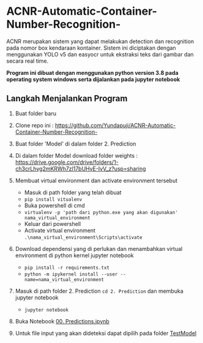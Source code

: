 # ACNR-Automatic-Container-Number-Recognition-
ACNR merupakan sistem yang dapat melakukan detection dan recognition pada nomor box kendaraan kontainer. Sistem ini diciptakan dengan menggunakan YOLO v5 dan easyocr untuk ekstraksi teks dari gambar dan secara real time. 

**Program ini dibuat dengan menggunakan python version 3.8 pada operating system windows serta dijalankan pada jupyter notebook**

## Langkah Menjalankan Program
1. Buat folder baru

2. Clone repo ini : https://github.com/Yundapuji/ACNR-Automatic-Container-Number-Recognition-

3. Buat folder 'Model' di dalam folder 2. Prediction

4. Di dalam folder Model download folder weights : https://drive.google.com/drive/folders/1-ch3crLhyg2mKRWh7zl17bUHvE-IvV_z?usp=sharing 

5. Membuat virtual environment dan activate environment tersebut
    - Masuk di path folder yang telah dibuat
    - ```pip install vitualenv ```
    - Buka powershell di cmd 
    - ```virtualenv -p 'path dari python.exe yang akan digunakan' nama_virtual_environment```
    - Keluar dari powershell 
    - Activate virtual environment
      ```.\nama_virtual_environment\Scripts\activate```
      
6. Download dependensi yang di perlukan dan menambahkan virtual environment di python kernel jupyter notebook
    - ```pip install -r requirements.txt```
    - ```python -m ipykernel install --user --name=nama_virtual_environment```
    
7. Masuk di path folder 2. Prediction ```cd 2. Prediction``` dan membuka jupyter notebook
    - ```jupyter notebook```

8. Buka Notebook [00. Predictions.ipynb](URL "https://github.com/Yundapuji/ACNR-Automatic-Container-Number-Recognition-/blob/main/2.%20Prediction/00.%20Predictions.ipynb ")

10. Untuk file input yang akan dideteksi dapat dipilih pada folder [TestModel](URL "tooltip")
     



